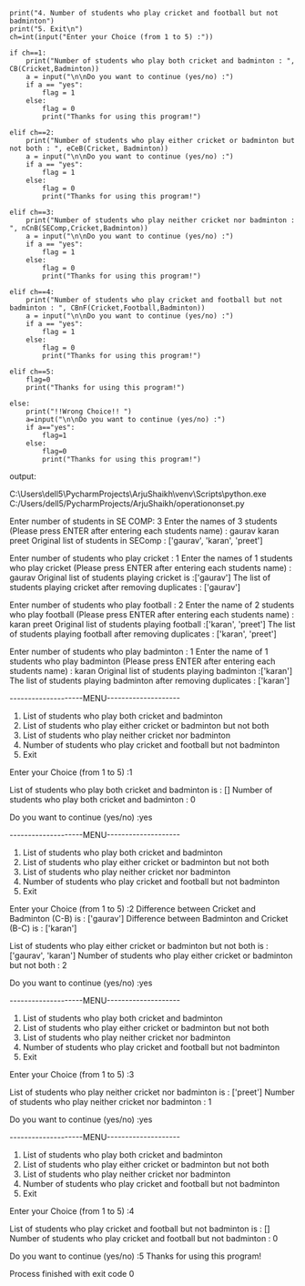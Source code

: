     print("4. Number of students who play cricket and football but not badminton")
    print("5. Exit\n")
    ch=int(input("Enter your Choice (from 1 to 5) :"))

    if ch==1:
        print("Number of students who play both cricket and badminton : ", CB(Cricket,Badminton))
        a = input("\n\nDo you want to continue (yes/no) :")
        if a == "yes":
            flag = 1
        else:
            flag = 0
            print("Thanks for using this program!")

    elif ch==2:
        print("Number of students who play either cricket or badminton but not both : ", eCeB(Cricket, Badminton))
        a = input("\n\nDo you want to continue (yes/no) :")
        if a == "yes":
            flag = 1
        else:
            flag = 0
            print("Thanks for using this program!")

    elif ch==3:
        print("Number of students who play neither cricket nor badminton : ", nCnB(SEComp,Cricket,Badminton))
        a = input("\n\nDo you want to continue (yes/no) :")
        if a == "yes":
            flag = 1
        else:
            flag = 0
            print("Thanks for using this program!")

    elif ch==4:
        print("Number of students who play cricket and football but not badminton : ", CBnF(Cricket,Football,Badminton))
        a = input("\n\nDo you want to continue (yes/no) :")
        if a == "yes":
            flag = 1
        else:
            flag = 0
            print("Thanks for using this program!")

    elif ch==5:
        flag=0
        print("Thanks for using this program!")

    else:
        print("!!Wrong Choice!! ")
        a=input("\n\nDo you want to continue (yes/no) :")
        if a=="yes":
            flag=1
        else:
            flag=0
            print("Thanks for using this program!")


output:

 C:\Users\dell5\PycharmProjects\ArjuShaikh\venv\Scripts\python.exe C:/Users/dell5/PycharmProjects/ArjuShaikh/operationonset.py

Enter number of students in SE COMP: 3
Enter the names of 3 students (Please press ENTER after entering each students name) :
gaurav
karan
preet
Original list of students in SEComp : ['gaurav', 'karan', 'preet']


Enter number of students who play cricket : 1
Enter the names of 1 students who play cricket (Please press ENTER after entering each students name) :
gaurav
Original list of students playing cricket is :['gaurav']
The list of students playing cricket after removing duplicates : ['gaurav']


Enter number of students who play football : 2
Enter the name of 2 students who play football (Please press ENTER after entering each students name) :
karan
preet
Original list of students playing football :['karan', 'preet']
The list of students playing football after removing duplicates : ['karan', 'preet']


Enter number of students who play badminton : 1
Enter the name of 1 students who play badminton (Please press ENTER after entering each students name) :
karan
Original list of students playing badminton :['karan']
The list of students playing badminton after removing duplicates : ['karan']


--------------------MENU--------------------

1. List of students who play both cricket and badminton
2. List of students who play either cricket or badminton but not both
3. List of students who play neither cricket nor badminton
4. Number of students who play cricket and football but not badminton
5. Exit

Enter your Choice (from 1 to 5) :1


List of students who play both cricket and badminton is :  []
Number of students who play both cricket and badminton :  0


Do you want to continue (yes/no) :yes


--------------------MENU--------------------

1. List of students who play both cricket and badminton
2. List of students who play either cricket or badminton but not both
3. List of students who play neither cricket nor badminton
4. Number of students who play cricket and football but not badminton
5. Exit

Enter your Choice (from 1 to 5) :2
Difference between Cricket and Badminton (C-B) is :  ['gaurav']
Difference between Badminton and Cricket (B-C) is :  ['karan']

List of students who play either cricket or badminton but not both is :  ['gaurav', 'karan']
Number of students who play either cricket or badminton but not both :  2


Do you want to continue (yes/no) :yes


--------------------MENU--------------------

1. List of students who play both cricket and badminton
2. List of students who play either cricket or badminton but not both
3. List of students who play neither cricket nor badminton
4. Number of students who play cricket and football but not badminton
5. Exit

Enter your Choice (from 1 to 5) :3


List of students who play neither cricket nor badminton is :  ['preet']
Number of students who play neither cricket nor badminton :  1


Do you want to continue (yes/no) :yes


--------------------MENU--------------------

1. List of students who play both cricket and badminton
2. List of students who play either cricket or badminton but not both
3. List of students who play neither cricket nor badminton
4. Number of students who play cricket and football but not badminton
5. Exit

Enter your Choice (from 1 to 5) :4


List of students who play cricket and football but not badminton is :  []
Number of students who play cricket and football but not badminton :  0


Do you want to continue (yes/no) :5
Thanks for using this program!

Process finished with exit code 0
